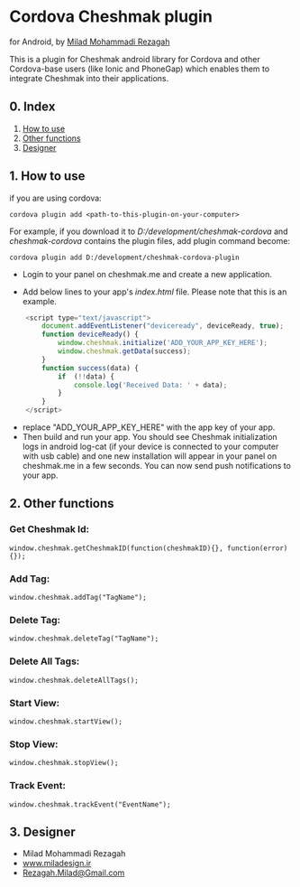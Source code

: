 # Cordova Cheshmak plugin

for Android, by [Milad Mohammadi Rezagah](http://www.miladesign.ir)

This is a plugin for Cheshmak android library for Cordova and other Cordova-base users (like Ionic and PhoneGap) which enables them to integrate Cheshmak into their applications.

## 0. Index

1. [How to use](#1-how-to-use)
2. [Other functions](#2-other-functions)
3. [Designer](#3-designer)

## 1. How to use

if you are using cordova:

``cordova plugin add <path-to-this-plugin-on-your-computer>``

For example, if you download it to *D:/development/cheshmak-cordova* and *cheshmak-cordova* contains the plugin files, add plugin command become:

``cordova plugin add D:/development/cheshmak-cordova-plugin``

- Login to your panel on cheshmak.me and create a new application.

- Add below lines to your app's *index.html* file. Please note that this is an example.

```js
    <script type="text/javascript">
        document.addEventListener("deviceready", deviceReady, true);
        function deviceReady() {
			window.cheshmak.initialize('ADD_YOUR_APP_KEY_HERE');
            window.cheshmak.getData(success);
        }
		function success(data) {
			if  (!!data) {
				console.log('Received Data: ' + data);
			}
		}
    </script>
```
- replace "ADD_YOUR_APP_KEY_HERE" with the app key of your app.
- Then build and run your app. You should see Cheshmak initialization logs in android log-cat (if your device is connected to your computer with usb cable) and one new installation will appear in your panel on cheshmak.me in a few seconds. You can now send push notifications to your app.

## 2. Other functions

### Get Cheshmak Id:

``window.cheshmak.getCheshmakID(function(cheshmakID){}, function(error){});``

### Add Tag:

``window.cheshmak.addTag("TagName");``

### Delete Tag:

``window.cheshmak.deleteTag("TagName");``

### Delete All Tags:

``window.cheshmak.deleteAllTags();``

### Start View:

``window.cheshmak.startView();``

### Stop View:

``window.cheshmak.stopView();``

### Track Event:

``window.cheshmak.trackEvent("EventName");``

## 3. Designer

- Milad Mohammadi Rezagah
- www.miladesign.ir
- Rezagah.Milad@Gmail.com